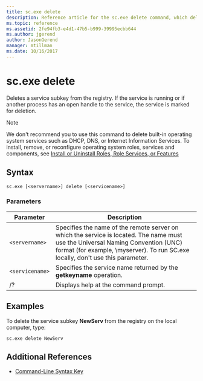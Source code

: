 ```yaml
---
title: sc.exe delete
description: Reference article for the sc.exe delete command, which deletes a service subkey from the registry.
ms.topic: reference
ms.assetid: 2fe94fb3-e4d1-47b5-b999-39995ecbb644
ms.author: jgerend
author: JasonGerend
manager: mtillman
ms.date: 10/16/2017
---
```


# sc.exe delete

Deletes a service subkey from the registry. If the service is running or if another process has an open handle to the service, the service is marked for deletion.

> [!NOTE]
> We don't recommend you to use this command to delete built-in operating system services such as DHCP, DNS, or Internet Information Services. To install, remove, or reconfigure operating system roles, services and components, see [Install or Uninstall Roles, Role Services, or Features](/WindowsServerDocs/administration/server-manager/install-or-uninstall-roles-role-services-or-features.md)

## Syntax

```
sc.exe [<servername>] delete [<servicename>]
```

### Parameters

| Parameter | Description |
|--|--|
| `<servername>` | Specifies the name of the remote server on which the service is located. The name must use the Universal Naming Convention (UNC) format (for example, \\myserver). To run SC.exe locally, don't use this parameter. |
| `<servicename>` | Specifies the service name returned by the **getkeyname** operation. |
| /? | Displays help at the command prompt. |

## Examples

To delete the service subkey **NewServ** from the registry on the local computer, type:

```
sc.exe delete NewServ
```

## Additional References

- [Command-Line Syntax Key](command-line-syntax-key.md)
